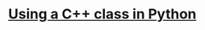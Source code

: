 # [Using a C++ class in Python](http://wiki.ros.org/ko/ROS/Tutorials/Using%20a%20C%2B%2B%20class%20in%20Python)